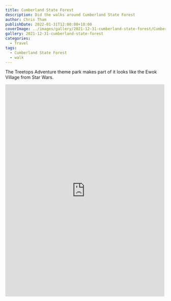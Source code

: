 ```yaml
---
title: Cumberland State Forest
description: Did the walks around Cumberland State Forest
author: Chris Tham
publishDate: 2022-01-31T12:00:00+10:00
coverImage: ../images/gallery/2021-12-31-cumberland-state-forest/Cumberland State Forest (8).jpeg
gallery: 2021-12-31-cumberland-state-forest
categories:
  - Travel
tags:
  - Cumberland State Forest
  - walk
---
```

The Treetops Adventure theme park makes part of it looks like the Ewok Village from Star Wars.

<iframe src="https://www.facebook.com/plugins/post.php?href=https%3A%2F%2Fwww.facebook.com%2Fchris1.tham%2Fposts%2Fpfbid026e1XtN6qATvS6ntsKKNhEwMCRtWFvPcAj2W3WeRbt1gKvXv3uECLF7tMRmtxp1o3l&show_text=true&width=500" width="500" height="665" style="border:none;overflow:hidden" scrolling="no" frameborder="0" allowfullscreen="true" allow="autoplay; clipboard-write; encrypted-media; picture-in-picture; web-share"></iframe>
